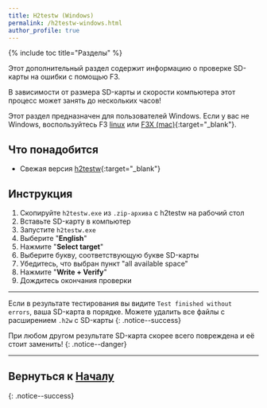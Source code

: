 ```yaml
---
title: H2testw (Windows)
permalink: /h2testw-windows.html
author_profile: true
---
```

{% include toc title="Разделы" %}

Этот дополнительный раздел содержит информацию о проверке SD-карты на ошибки с помощью F3.

В зависимости от размера SD-карты и скорости компьютера этот процесс может занять до нескольких часов!

Этот раздел предназначен для пользователей Windows. Если у вас не Windows, воспользуйтесь F3 [linux](f3-linux) или [F3X (mac)](f3x-mac){:target="_blank"}.

## Что понадобится

* Свежая версия [h2testw](http://www.heise.de/ct/Redaktion/bo/downloads/h2testw_1.4.zip){:target="_blank"}

## Инструкция

1. Скопируйте `h2testw.exe` из `.zip-архива` с h2testw на рабочий стол
1. Вставьте SD-карту в компьютер
1. Запустите `h2testw.exe`
1. Выберите "**English**"
1. Нажмите "**Select target**"
1. Выберите букву, соответствующую букве SD-карты
1. Убедитесь, что выбран пункт "all available space"
1. Нажмите "**Write + Verify**"
1. Дождитесь окончания проверки

___

Если в результате тестирования вы видите `Test finished without errors`, ваша SD-карта в порядке. Можете удалить все файлы с расширением `.h2w` с SD-карты
{: .notice--success}

При любом другом результате SD-карта скорее всего повреждена и её стоит заменить!
{: .notice--danger}

___

## Вернуться к [Началу](get-started)
{: .notice--success}